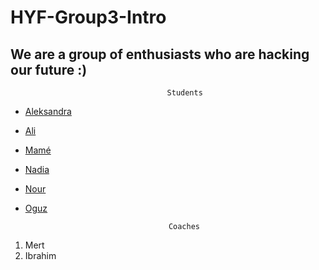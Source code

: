 # HYF-Group3-Intro

## We are a group of enthusiasts who are hacking our future :)

                                       
                                       Students
* [Aleksandra](https://github.com/aleks2407/Info-about-me)
* [Ali]()
* [Mamé](https://github.com/mametur/group-intro-9-10_3/blob/master/mame.md)
* [Nadia]()
* [Nour]()
* [Oguz]()

                                      Coaches
1. Mert
2. Ibrahim

